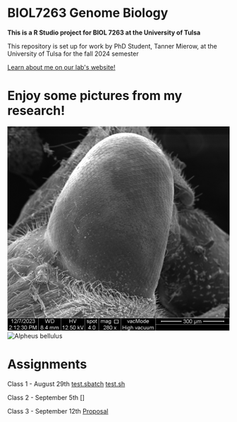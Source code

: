 # BIOL7263 Genome Biology 
**This is a R Studio project for BIOL 7263 at the University of Tulsa**

This repository is set up for work by PhD Student, Tanner Mierow, at the University of Tulsa for the fall 2024 semester

[Learn about me on our lab's website!](https://www.kingston-lab.com/people.html)

# Enjoy some pictures from my research!
![Toebiter SEM](1.png)
![Alpheus bellulus](DSC_0245.png)

#  Assignments
Class 1 - August 29th
[test.sbatch](test.sbatch)
[test.sh](test.sh)

Class 2 - September 5th
[]

Class 3 - September 12th
[Proposal](proposal.pdf)